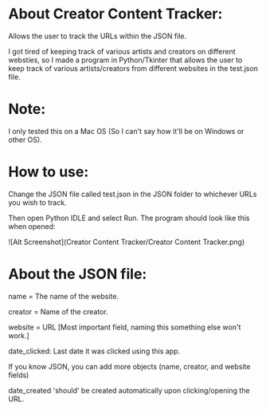# About Creator Content Tracker:
Allows the user to track the URLs within the JSON file.

I got tired of keeping track of various artists and creators on different websties, so I made a program in Python/Tkinter that allows the user to keep track of various artists/creators from different websites in the test.json file.

# Note:
I only tested this on a Mac OS (So I can't say how it'll be on Windows or other OS).

# How to use:
Change the JSON file called test.json in the JSON folder to whichever URLs you wish to track.

Then open Python IDLE and select Run. The program should look like this when opened:

![Alt Screenshot](Creator Content Tracker/Creator Content Tracker.png)


# About the JSON file:

name = The name of the website.

creator = Name of the creator.

website = URL [Most important field, naming this something else won't work.]

date_clicked: Last date it was clicked using this app.

If you know JSON, you can add more objects (name, creator, and website fields)

date_created 'should' be created automatically upon clicking/opening the URL.
